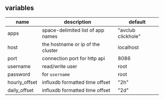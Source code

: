 
## variables

| name          | description                       | default               |
| ------------- | --------------------------------- | --------------------- |
| apps          | space-delimited list of app names | "avclub clickhole"    |
| host          | the hostname or ip of the cluster | localhost             |
| port          | connection port for http api      | 8086                  |
| username      | read/write user                   | root                  |
| password      | for `username`                    | root                  |
| hourly_offset | influxdb formatted time offset    | "2h"                  |
| daily_offset  | influxdb formatted time offset    | "2d"                  |
